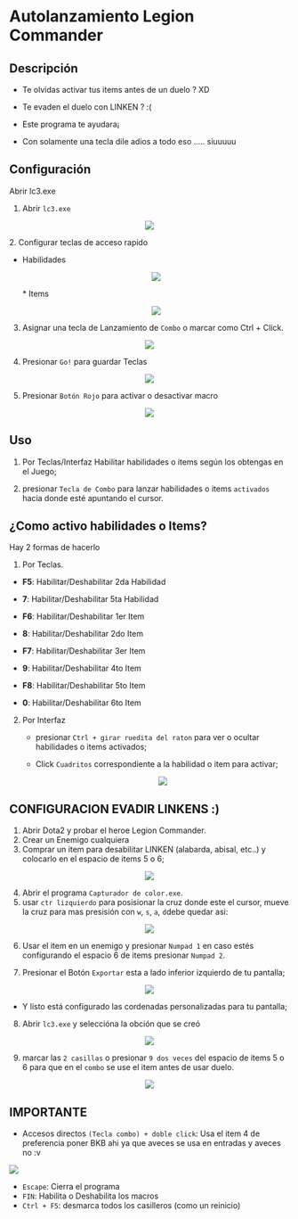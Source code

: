 # Autolanzamiento Legion Commander

## Descripción

- Te olvidas activar tus items antes de un duelo ? XD

- Te evaden el duelo con LINKEN ? :(

- Este programa te ayudara¡

- Con solamente una tecla dile adios a todo eso ..... siuuuuu

## Configuración

Abrir lc3.exe

1. Abrir `lc3.exe`
<p align="center">
  <img src="./Guide/1.png" />
</p>
2. Configurar teclas de acceso rapido

- Habilidades

  <p align="center">
    <img src="./Guide/3.png" />
  </p>
  * Items

  <p align="center">
    <img src="./Guide/4.png" />
  </p>

3. Asignar una tecla de Lanzamiento de `Combo` o marcar como Ctrl + Click.

<p align="center">
  <img src="./Guide/5.png" />
</p>

4. Presionar `Go!` para guardar Teclas

<p align="center">
<img src="./Guide/6.png" />
</p>

5. Presionar `Botón Rojo` para activar o desactivar macro

<p align="center">
<img src="./Guide/7.png" />
</p>

## Uso

1. Por Teclas/Interfaz Habilitar habilidades o items según los obtengas en el Juego;

2. presionar `Tecla de Combo` para lanzar habilidades o items `activados` hacia donde esté apuntando el cursor.

## ¿Como activo habilidades o Items?

Hay 2 formas de hacerlo

1. Por Teclas.

- **F5**: Habilitar/Deshabilitar 2da Habilidad
- **7**: Habilitar/Deshabilitar 5ta Habilidad

- **F6**: Habilitar/Deshabilitar 1er Item
- **8**: Habilitar/Deshabilitar 2do Item
- **F7**: Habilitar/Deshabilitar 3er Item
- **9**: Habilitar/Deshabilitar 4to Item
- **F8**: Habilitar/Deshabilitar 5to Item
- **0**: Habilitar/Deshabilitar 6to Item

2. Por Interfaz

   - presionar `Ctrl + girar ruedita del raton` para ver o ocultar habilidades o items activados;

   - Click `Cuadritos` correspondiente a la habilidad o item para activar;

     <p align="center">
     <img src="./Guide/8.png" />
   </p>

## CONFIGURACION EVADIR LINKENS :)

1. Abrir Dota2 y probar el heroe Legion Commander.
2. Crear un Enemigo cualquiera
3. Comprar un item para desabilitar LINKEN (alabarda, abisal, etc..)
y colocarlo en el espacio de items 5 o 6;
<p align="center">
<img src="./Guide/9.png" />
 </p>

4. Abrir el programa `Capturador de color.exe`.
5. usar `ctr lizquierdo` para posisionar la cruz donde este el cursor,
   mueve la cruz para mas presisión con `w`, `s`, `a`, `d`debe quedar asi:

<p align="center">
<img src="./Guide/10.png" />
 </p>

6. Usar el item en un enemigo y presionar `Numpad 1` en caso estés configurando el espacio 6 de items presionar `Numpad 2`.

7. Presionar el Botón `Exportar` esta a lado inferior izquierdo de tu pantalla;

<p align="center">
<img src="./Guide/11.png" />
 </p>

- Y listo está configurado las cordenadas personalizadas para tu pantalla;

8. Abrir `lc3.exe` y seleccióna la obción que se creó

<p align="center">
<img src="./Guide/12.png" />
 </p>

9. marcar las `2 casillas` o presionar `9 dos veces` del espacio de items 5 o 6 para que en el `combo` se use el item antes de usar duelo.
<p align="center">
<img src="./Guide/13.png" />
 </p>

## IMPORTANTE

- Accesos directos
`(Tecla combo) + doble click`: Usa el item 4 de preferencia poner BKB ahi ya que aveces se usa en entradas y aveces no :v

  <p align="center">
<img src="./Guide/14.png" />
 </p>

- `Escape`: Cierra el programa
- `FIN`: Habilita o Deshabilita los macros
- `Ctrl + F5`: desmarca todos los casilleros (como un reinicio)

